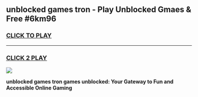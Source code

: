 
## unblocked games tron - Play Unblocked Gmaes & Free #6km96
<h3>
<a href="https://premium.freeplayer.one?title=unblocked_games_tron&ref=03M">CLICK TO PLAY</a></h3>
<hr>

<h3>
<a href="https://premium.freeplayer.one?title=unblocked_games_tron&ref=03M">CLICK 2 PLAY</a>
  
</h3>

<a href="https://premium.freeplayer.one?title=unblocked_games_tron&ref=03M"><img src="https://clearcache.store/games.png"></a>


**unblocked games tron games unblocked: Your Gateway to Fun and Accessible Online Gaming**
